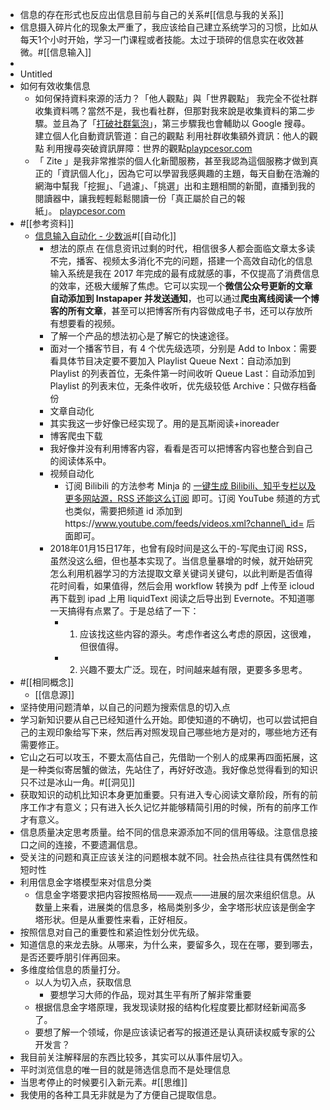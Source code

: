 - 信息的存在形式也反应出信息目前与自己的关系#[[信息与我的关系]]
- 信息摄入碎片化的现象太严重了，我应该给自己建立系统学习的习惯，比如从每天1个小时开始，学习一门课程或者技能。太过于琐碎的信息实在收效甚微。#[[信息输入]]
- 
- Untitled
- 如何有效收集信息
    - 如何保持資料來源的活力？「他人觀點」與「世界觀點」 我完全不從社群收集資料嗎？當然不是，我也看社群，但那對我來說是收集資料的第二步驟。並且為了「[打破社群氣泡](http://www.playpcesor.com/2012/07/blog-post.html)」，第三步驟我也會輔助以 Google 搜尋。 建立個人化自動資訊管道：自己的觀點 利用社群收集額外資訊：他人的觀點 利用搜尋突破資訊屏障：世界的觀點[playpcesor.com](http://www.playpcesor.com/2016/05/blog-post.html)
    - 「 Zite 」是我非常推崇的個人化新聞服務，甚至我認為這個服務才做到真正的「資訊個人化」，因為它可以學習我感興趣的主題，每天自動在浩瀚的網海中幫我「挖掘」、「過濾」、「挑選」出和主題相關的新聞，直播到我的閱讀器中，讓我輕輕鬆鬆閱讀一份「真正屬於自己的報紙」。 [playpcesor.com](http://www.playpcesor.com/2013/11/zite.html)
- #[[参考资料]]
    - [信息输入自动化 - 少数派](https://sspai.com/post/42784)#[[自动化]]
        - 想法的原点 在信息资讯过剩的时代，相信很多人都会面临文章太多读不完，播客、视频太多消化不完的问题，搭建一个高效自动化的信息输入系统是我在 2017 年完成的最有成就感的事，不仅提高了消费信息的效率，还极大缓解了焦虑。它可以实现一个**微信公众号更新的文章自动添加到 Instapaper 并发送通知**，也可以通过**爬虫离线阅读一个博客的所有文章**，甚至可以把博客所有内容做成电子书，还可以存放所有想要看的视频。
        - 了解一个产品的想法初心是了解它的快速途径。
        - 面对一个播客节目，有 4 个优先级选项，分别是 Add to Inbox：需要看具体节目决定要不要加入 Playlist Queue Next：自动添加到 Playlist 的列表首位，无条件第一时间收听 Queue Last：自动添加到 Playlist 的列表末位，无条件收听，优先级较低 Archive：只做存档备份
        - 文章自动化
        - 其实我这一步好像已经实现了。用的是瓦斯阅读+inoreader
        - 博客爬虫下载
        - 我好像并没有利用博客内容，看看是否可以把博客内容也整合到自己的阅读体系中。
        - 视频自动化
            - 订阅 Bilibili 的方法参考 Minja 的 [一键生成 Bilibili、知乎专栏以及更多网站源，RSS 还能这么订阅](https://sspai.com/post/42401) 即可。订阅 YouTube 频道的方式也类似，需要把频道 id 添加到https://www.youtube.com/feeds/videos.xml?channel\_id= 后面即可。
        - 2018年01月15日17年，也曾有段时间是这么干的-写爬虫订阅 RSS，虽然没这么细，但也基本实现了。当信息量暴增的时候，就开始研究怎么利用机器学习的方法提取文章关键词关键句，以此判断是否值得花时间看，如果值得，然后会用 workflow 转换为 pdf 上传至 icloud 再下载到 ipad 上用 liquidText 阅读之后导出到 Evernote。不知道哪一天搞得有点累了。于是总结了一下：
            - 1. 应该找这些内容的源头。考虑作者这么考虑的原因，这很难，但很值得。
            - 2. 兴趣不要太广泛。现在，时间越来越有限，更要多多思考。
- #[[相同概念]]
    - [[信息源]]
- 坚持使用问题清单，以自己的问题为搜索信息的切入点
- 学习新知识要从自己已经知道什么开始。即使知道的不确切，也可以尝试把自己的主观印象给写下来，然后再对照发现自己哪些地方是对的，哪些地方还有需要修正。
- 它山之石可以攻玉，不要太高估自己，先借助一个别人的成果再四面拓展，这是一种类似寄居蟹的做法，先站住了，再好好改造。我好像总觉得看到的知识只不过是冰山一角。#[[洞见]]
- 获取知识的动机比知识本身更加重要。只有进入专心阅读文章阶段，所有的前序工作才有意义；只有进入长久记忆并能够精简引用的时候，所有的前序工作才有意义。
- 信息质量决定思考质量。给不同的信息来源添加不同的信用等级。注意信息接口之间的连接，不要遗漏信息。
- 受关注的问题和真正应该关注的问题根本就不同。社会热点往往具有偶然性和短时性
- 利用信息金字塔模型来对信息分类
    - 信息金字塔要求把内容按照格局——观点——进展的层次来组织信息。从数量上来看，进展类的信息多，格局类别多少，金字塔形状应该是倒金字塔形状。但是从重要性来看，正好相反。
- 按照信息对自己的重要性和紧迫性划分优先级。
- 知道信息的来龙去脉。从哪来，为什么来，要留多久，现在在哪，要到哪去，是否还要呼朋引伴再回来。
- 多维度给信息的质量打分。
    - 以人为切入点，获取信息
        - 要想学习大师的作品，现对其生平有所了解非常重要
    - 根据信息金字塔原理，我发现读财报的结构化程度要比都财经新闻高多了。
    - 要想了解一个领域，你是应该读记者写的报道还是认真研读权威专家的公开发言？
- 我目前关注解释层的东西比较多，其实可以从事件层切入。
- 平时浏览信息的唯一目的就是筛选信息而不是处理信息
- 当思考停止的时候要引入新元素。#[[思维]]
- 我使用的各种工具无非就是为了方便自己提取信息。
